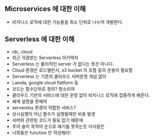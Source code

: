 ## Microservices 에 대한 이해

- 비지니스 로직에 대한 기능들을 최소 단위로 나누어 개발한다.

## Serverless 에 대한 이해

- idc, cloud
- 최근 각광받는 Serverless 아키텍처
- Serverless 는 물리적인 server 가 없다는 뜻은 아니다.
- Cloud 환경은 로드밸런서, s3 bucket 의 흐름 등의 운용이 필요함
- Serverless 는 기존의 클라우드 서버운영 개념 없이
- Lamda, google cloud flatform 등
- 코드는 함수단위로 정의? 뭔소리야
- 클라우드 기반의 서비스에 대한 운영 없이 비지니스 로직에 집중하게 해준다.
- 왜케 설명을 못해여
- serverelss 환경이 적합한 서비스?
- 상시실행이 아닌 함수가 실행될때만 비용 발생
- 서버와 관련된 코드가 필요 없기 떄문에
- 주어 술어 목적어 순으로 얘기를 못하는듯 이사람은
- 너희들은 function 만 작성해라!
